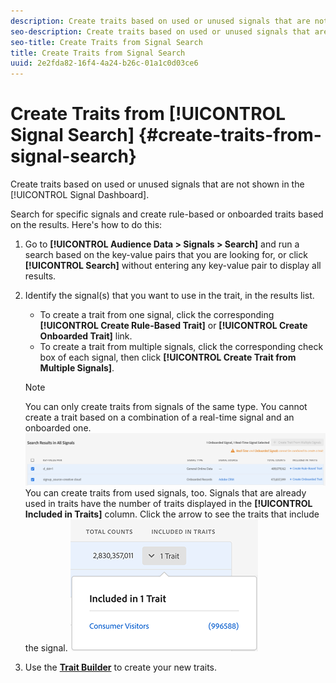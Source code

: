 ```yaml
---
description: Create traits based on used or unused signals that are not shown in the Signal Dashboard.
seo-description: Create traits based on used or unused signals that are not shown in the Signal Dashboard.
seo-title: Create Traits from Signal Search
title: Create Traits from Signal Search
uuid: 2e2fda82-16f4-4a24-b26c-01a1c0d03ce6
---
```


# Create Traits from [!UICONTROL Signal Search] {#create-traits-from-signal-search}

Create traits based on used or unused signals that are not shown in the [!UICONTROL Signal Dashboard].

Search for specific signals and create rule-based or onboarded traits based on the results. Here's how to do this:

1. Go to **[!UICONTROL Audience Data > Signals > Search]** and run a search based on the key-value pairs that you are looking for, or click **[!UICONTROL Search]** without entering any key-value pair to display all results.
1. Identify the signal(s) that you want to use in the trait, in the results list.
    * To create a trait from one signal, click the corresponding **[!UICONTROL Create Rule-Based Trait]** or **[!UICONTROL Create Onboarded Trait]** link.
    * To create a trait from multiple signals, click the corresponding check box of each signal, then click **[!UICONTROL Create Trait from Multiple Signals]**.

   >[!NOTE]
   >You can only create traits from signals of the same type. You cannot create a trait based on a combination of a real-time signal and an onboarded one.
   >![](assets/signals-create-trait-search.png)
   >You can create traits from used signals, too. Signals that are already used in traits have the number of traits displayed in the **[!UICONTROL Included in Traits]** column. Click the arrow to see the traits that include the signal.
   >![](assets/signals-used-traits.png)

1. Use the **[Trait Builder](../../../features/traits/about-trait-builder.md#concept_13D6537EE5D0459F870C58822AD5400A)** to create your new traits.